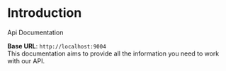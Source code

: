 # Introduction

Api Documentation

<aside>
    <strong>Base URL</strong>: <code>http://localhost:9004</code>
</aside>

<aside>This documentation aims to provide all the information you need to work with our API.</aside>

